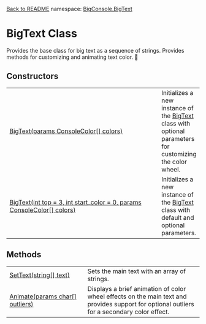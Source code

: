 <a href="https://github.com/redrithm/BigConsole/blob/master/README.md#bigconsole">Back to README</a>
namespace: <a href="https://github.com/redrithm/BigConsole/blob/master/documentation/BigText/NAMESPACE.md#bigconsole-bigtext-namespace">BigConsole.BigText</a>
<h1 id="bigtext-class">BigText Class</h1>
Provides the base class for big text as a sequence of strings.  Provides methods for customizing and animating text color. &#x1F34E;

<h2>Constructors</h2>
<table>
<tbody>
<tr>
<td>
<a href="https://www.youtube.com/watch?v=vj-nuy82Tjw">
BigText(params ConsoleColor[] colors)
</a>
</td>
<td>
  Initializes a new instance of the <a href="#bigtext-class">BigText</a> class with optional parameters for customizing the color wheel.
</td>
</tr>
<tr>
<td width="511">
<a href="https://www.youtube.com/watch?v=vj-nuy82Tjw">
BigText(int top = 3, int start_color = 0, params ConsoleColor[] colors)
</a>
</td>
<td>
  Initializes a new instance of the <a href="#bigtext-class">BigText</a> class with default and optional parameters.
</td>
</tr>
</tbody>
</table>

<h2>Methods</h2>
<table>
<tbody>
<tr>
<td>
<a href="https://www.youtube.com/watch?v=vj-nuy82Tjw">SetText(string[] text)</a>
</td>
<td>
Sets the main text with an array of strings.
</td>
</tr>
<tr>
<td width="300">
<a href="https://www.youtube.com/watch?v=vj-nuy82Tjw">Animate(params char[] outliers)</a>
</td>
<td width="650">
Displays a brief animation of color wheel effects on the main text and provides support for optional outliers for a secondary color effect.
</td>
</tr>
</tbody>
</table>
